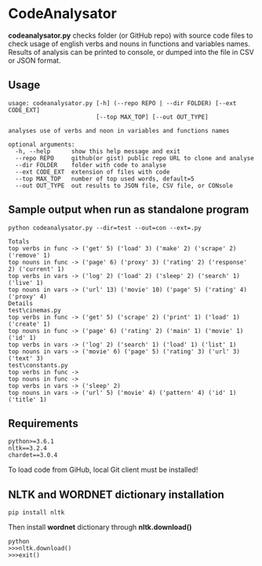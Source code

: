 # CodeAnalysator

**codeanalysator.py** checks folder (or GitHub repo) with source code files to check usage 
of english verbs and nouns in functions and variables names.
Results of analysis can be printed to console, or dumped into the file in CSV 
or JSON format. 

## Usage
```
usage: codeanalysator.py [-h] (--repo REPO | --dir FOLDER) [--ext CODE_EXT]
                         [--top MAX_TOP] [--out OUT_TYPE]

analyses use of verbs and noon in variables and functions names

optional arguments:
  -h, --help      show this help message and exit
  --repo REPO     github(or gist) public repo URL to clone and analyse
  --dir FOLDER    folder with code to analyse
  --ext CODE_EXT  extension of files with code
  --top MAX_TOP   number of top used words, default=5
  --out OUT_TYPE  out results to JSON file, CSV file, or CONsole
```

## Sample output when run as standalone program
```
python codeanalysator.py --dir=test --out=con --ext=.py

Totals
top verbs in func -> ('get' 5) ('load' 3) ('make' 2) ('scrape' 2) ('remove' 1)
top nouns in func -> ('page' 6) ('proxy' 3) ('rating' 2) ('response' 2) ('current' 1)
top verbs in vars -> ('log' 2) ('load' 2) ('sleep' 2) ('search' 1) ('live' 1)
top nouns in vars -> ('url' 13) ('movie' 10) ('page' 5) ('rating' 4) ('proxy' 4)
Details
test\cinemas.py
top verbs in func -> ('get' 5) ('scrape' 2) ('print' 1) ('load' 1) ('create' 1)
top nouns in func -> ('page' 6) ('rating' 2) ('main' 1) ('movie' 1) ('id' 1)
top verbs in vars -> ('log' 2) ('search' 1) ('load' 1) ('list' 1)
top nouns in vars -> ('movie' 6) ('page' 5) ('rating' 3) ('url' 3) ('text' 3)
test\constants.py
top verbs in func -> 
top nouns in func -> 
top verbs in vars -> ('sleep' 2)
top nouns in vars -> ('url' 5) ('movie' 4) ('pattern' 4) ('id' 1) ('title' 1)
```

## Requirements
```
python>=3.6.1
nltk==3.2.4
chardet==3.0.4
```
To load code from GiHub, local Git client must be installed!

## NLTK and WORDNET dictionary installation
```
pip install nltk
```
Then install **wordnet** dictionary through **nltk.download()**
```
python
>>>nltk.download()
>>>exit()
```

